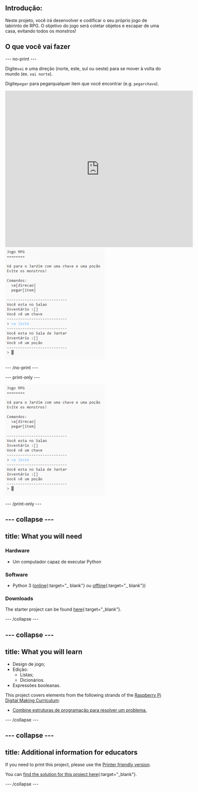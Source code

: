 ## Introdução:

Neste projeto, você irá desenvolver e codificar o seu próprio jogo de labirinto de RPG. O objetivo do jogo será coletar objetos e escapar de uma casa, evitando todos os monstros!

## O que você vai fazer

\--- no-print \---

Digite`vai` e uma direção (norte, este, sul ou oeste) para se mover à volta do mundo (ex. `vai norte`).

Digite`pegar` para pegarqualquer item que você encontrar (e.g. `pegarchave`).

<div class="trinket">
  <iframe src="https://trinket.io/embed/python/d06adeb527?outputOnly=true&start=result" width="600" height="500" frameborder="0" marginwidth="0" marginheight="0" allowfullscreen>
  </iframe>
  <img src="images/rpg-finished.png">
</div>

\--- /no-print \---

\--- print-only \---

![projeto concluído](images/rpg-finished.png)

\--- /print-only \---

## \--- collapse \---

## title: What you will need

### Hardware

+ Um computador capaz de executar Python

### Software

+ Python 3 ([online](https://trinket.io/){:target="_ blank"} ou [offline](https://www.python.org/downloads/){:target="_ blank"})

### Downloads

The starter project can be found [here](http://rpf.io/p/en/rpg-go){:target="_blank"}.

\--- /collapse \---

## \--- collapse \---

## title: What you will learn

+ Design de jogo;
+ Edição: 
    + Listas;
    + Dicionários.
+ Expressões booleanas.

This project covers elements from the following strands of the [Raspberry Pi Digital Making Curriculum](http://rpf.io/curriculum):

+ [Combine estruturas de programação para resolver um problema.](https://www.raspberrypi.org/curriculum/programming/builder)

\--- /collapse \---

## \--- collapse \---

## title: Additional information for educators

If you need to print this project, please use the [Printer friendly version](https://projects.raspberrypi.org/en/projects/rpg/print).

You can [find the solution for this project here](http://rpf.io/p/en/rpg-get){:target="_blank"}.

\--- /collapse \---